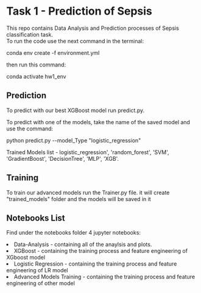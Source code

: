 # Task 1 - Prediction of Sepsis

This repo contains Data Analysis and Prediction processes of Sepsis classification task. <br> 
To run the code use the next command in the terminal:

conda env create -f environment.yml

then run this command:

conda activate hw1_env

## Prediction

To predict with our best XGBoost model run predict.py.

To predict with one of the models, take the name of the saved model and use the command:

python predict.py --model_Type "logistic_regression"

Trained Models list - logistic_regression', 'random_forest', 'SVM', 'GradientBoost', 'DecisionTree', 'MLP', 'XGB'.


## Training

To train our advanced models run the Trainer.py file. it will create "trained_models" folder and the models will be saved in it

 
## Notebooks List
Find under the notebooks folder 4 jupyter notebooks:
<li> Data-Analysis - containing all of the anaylsis and plots. </li>
<li> XGBoost - containing the training process and feature engineering of XGboost model </li>
<li> Logistic Regression - containing the training process and feature engineering of LR model </li>
<li> Advanced Models Training - containing the training process and feature engineering of other model </li>
